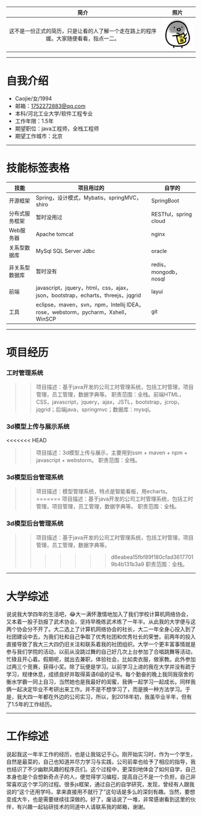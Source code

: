 
| 简介          |  照片  |
| :---------:   | :--------:  |
| 这不是一份正式的简历，只是让看的人了解一个走在路上的程序媛。大家随便看看，指点一二。    |   ![Caojie](https://github.com/caoyuanbao/me/blob/master/ilike.gif?raw=true)     |


***
# 自我介绍
 - Caojie/女/1994 
 - 邮箱：1752272883@qq.com
 - 本科/河北工业大学/软件工程专业
 - 工作年限：1.5年
 - 期望职位：java工程师，全栈工程师
 - 期望工作城市：北京
***
# 技能标签表格

技能  |  项目用过的   |   自学的
---|---|---
开源框架  |  Spring，设计模式，Mybatis，springMVC，shiro  |   SpringBoot
分布式服务框架  |  暂时没用过  |  RESTful，spring cloud
Web服务器  |  Apache tomcat  |nginx
关系型数据库  |MySql SQL Server Jdbc  |  oracle
非关系型数据库  |  暂时没有  | redis，mongodb，nosql
前端  |  javascript，jquery，html，css，ajax，json，bootstrap，echarts，threejs，jqgrid  |  layui
工具  | eclipse，maven，svn，npm，Intellij IDEA，rose，webstorm，pycharm，Xshell，WinSCP  |   git

***
# 项目经历
### 工时管理系统 
> >项目描述：基于java开发的公司工时管理系统，包括工时管理，项目管理，员工管理，数据字典等。 
> >职责范围：全栈。前端HTML，CSS，javascript，jquery，ajax，JSTL，bootstrap，jcrop，jqgrid；后端java，springmvc；数据库：mysql。

### 3d模型上传与展示系统 
<<<<<<< HEAD
> >项目描述：3d模型上传与展示，主要用到ssm + maven + npm + javascript + webstorm。 
> >职责范围：全栈。

### 3d模型后台管理系统 
> >项目描述：模型管理系统，特点是智能看板，用echarts。 
=======
> >项目描述：基于java开发的公司工时管理系统，包括工时管理，项目管理，员工管理，数据字典等。 
> >职责范围：全栈。

### 3d模型后台管理系统 
> >项目描述：基于java开发的公司工时管理系统，包括工时管理，项目管理，员工管理，数据字典等。 
>>>>>>> d6eabea15fbf89f180cfad36177019b4b131b3a9
> >职责范围：全栈。
***
# 大学综述
说说我大学四年的生活吧，:joy:大一满怀激情地加入了我们学校计算机网络协会，又本着一股子劲报了武术协会，坚持早晚练武术练了一年半。从此我的大学便与这两个协会分不开了。大二选上了计算机网络协会的社长，大二一年全身心投入到了社团建设中去，为我们社和自己争取了优秀社团和优秀社长的荣誉。前两年的投入直接导致了我大三大四仍旧关注和联系着我的社团组织。大学一个更丰富事情就是参与我们学院的活动，以前从没跳过舞的自己好几次上台参加了合唱跳舞等活动，忙碌且开心着。假期呢，就出去兼职，体验社会，比如卖衣服，做家教。此外参加过两三个竞赛，获得小奖。除了玩便是学习。以前学习上进的我在大学并没有疏于学习，规律休息，成绩良好并取得英语6级的证书。每个勤奋的晚上我同我宿舍的衡水学霸一同上自习，当然她也是我最好的闺蜜，我俩一起学习一起成长。同样我俩一起决定毕业不考研出来工作。并不是不想学习了，而是换一种方法学习。于是，我大四一年都在外边的公司实习，所以，到2018年初，我虽毕业半年，但有了1.5年的工作经历。
***
# 工作综述
说起我这一年半工作的经历，也是让我铭记于心。刚开始实习时，作为一个学生，自然是最菜的，自己也知道并尽力学习与实践，公司前辈也给予了相应的指导，我也结识了不少幽默风趣的程序员们。这个过程中，更深刻地体会了如何自学，自己本身也是个会想新奇点子的人，便觉得学习编程，提高自己不是一个负担，自己非常喜欢这个学习的过程。很多js框架，通过自己的自学研究，发现，曾经有人跟我说的“这个还用学吗，拿来直接用不就行了”这句话是多么的深刻有趣。当然，要想变成大牛，也是需要继续往深做的。好了，废话说了一堆，非常感谢看到这里的伙伴，有兴趣一起钻研技术的同道中人请联系我的邮箱，谢谢。
